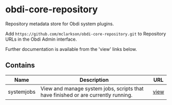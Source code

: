 # obdi-core-repository
Repository metadata store for Obdi system plugins.

Add `https://github.com/mclarkson/obdi-core-repository.git` to Repository URLs in the Obdi Admin interface.

Further documentation is available from the 'view' links below.

## Contains
|        Name          |                     Description                                  |        URL              |
|----------------------|------------------------------------------------------------------|-------------------------|
| systemjobs  |  View and manage system jobs, scripts that have finished or are currently running.  | [view](https://github.com/mclarkson/obdi-core-systemjobs) |
